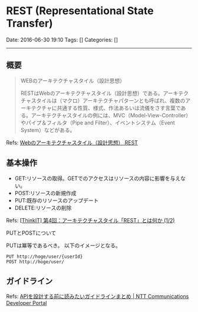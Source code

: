 # REST (Representational State Transfer)

Date: 2016-06-30 19:10
Tags: []
Categories: []

---

## 概要

> WEBのアーキテクチャスタイル（設計思想）
>
> RESTはWebのアーキテクチャスタイル（設計思想）である。アーキテクチャスタイルは（マクロ）アーキテクチャパターンとも呼ばれ、複数のアーキテクチャに共通する性質、様式、作法あるいは流儀をさす言葉である。アーキテクチャスタイルの例には、MVC（Model-View-Controller）やパイプ＆フィルタ（Pipe and Filter）、イベントシステム（Event System）などがある。

Refs: [Webのアーキテクチャスタイル（設計思想） REST](http://kaihooo.com/rest/)

## 基本操作

- GET:リソースの取得。GETでのアクセスはリソースの内容に影響を与えない。
- POST:リソースの新規作成
- PUT:既存のリソースのアップデート
- DELETE:リソースの削除

Refs: [\[ThinkIT\] 第4回：アーキテクチャスタイル「REST」とは何か (1/2)](https://thinkit.co.jp/free/article/0609/8/4/)

PUTとPOSTについて

PUTは冪等であるべき。
以下のイメージとなる。

    PUT http://hoge/user/{userId}
    POST http://hoge/user/

## ガイドライン

Refs: [APIを設計する前に読みたいガイドラインまとめ | NTT Communications Developer Portal](https://developer.ntt.com/ja/blog/522676d0-7336-4139-b70a-ec6059e10cf3)

